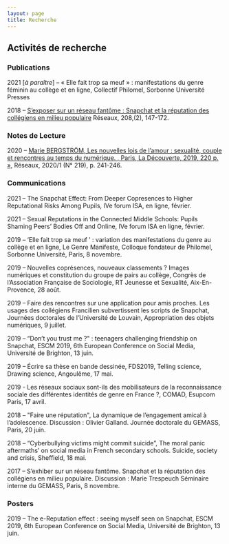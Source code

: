 ```yaml
---
layout: page
title: Recherche
---
```


## Activités de recherche 

### Publications 

2021 [_à paraître_] – « Elle fait trop sa meuf » : manifestations du genre féminin au collège et en ligne, Collectif Philomel, Sorbonne Université Presses 

2018 – [S’exposer sur un réseau fantôme : Snapchat et la réputation des collégiens en milieu populaire](https://www.cairn.info/journal-reseaux-2018-2-page-147.htm) Réseaux, 208,(2), 147-172.

### Notes de Lecture 

2020 – [Marie BERGSTRÖM, Les nouvelles lois de l’amour : sexualité, couple et rencontres au temps du numérique. , Paris, La Découverte, 2019, 220 p. »](https://www.cairn.info/revue-reseaux-2020-1-page-241.html), Réseaux, 2020/1 (N° 219), p. 241-246.

### Communications 

2021 – The Snapchat Effect: From Deeper Copresences to Higher Reputational Risks Among Pupils, IVe forum ISA, en ligne, février.

2021 – Sexual Reputations in the Connected Middle Schools: Pupils Shaming Peers’ Bodies Off and Online, IVe forum ISA en ligne, février.

2019 – ‘Elle fait trop sa meuf ’ : variation des manifestations du genre au collège et en ligne, Le Genre Manifeste, Colloque fondateur de Philomel, Sorbonne Université, Paris, 8 novembre. 
 
2019 – Nouvelles coprésences, nouveaux classements ? Images numériques et constitution du groupe de pairs au collège, Congrès de l’Association Française de Sociologie, RT Jeunesse et Sexualité, Aix-En-Provence, 28 août.

2019 – Faire des rencontres sur une application pour amis proches. Les usages des collégiens Francilien subvertissent les scripts de Snapchat, Journées doctorales de l’Université de Louvain, Appropriation des objets numériques, 9 juillet.

2019 – “Don’t you trust me ?" : teenagers challenging friendship on Snapchat, ESCM 2019, 6th European Conference on Social Media, Université de Brighton, 13 juin.

2019 – Écrire sa thèse en bande dessinée, FDS2019, Telling science, Drawing science, Angoulême, 17 mai. 

2019 - Les réseaux sociaux sont-ils des mobilisateurs de la reconnaissance sociale des différentes identités de genre en France ?, COMAD, Esupcom Paris, 17 avril. 

2018 – "Faire une réputation", La dynamique de l’engagement amical à l’adolescence. Discussion : Olivier Galland. Journée doctorale du GEMASS, Paris, 20 juin.

2018 – “Cyberbullying victims might commit suicide”, The moral panic aftermaths’ on social media in French secondary schools. Suicide, society and crisis, Sheffield, 18 mai.

2017 – S’exhiber sur un réseau fantôme. Snapchat et la réputation des collégiens en milieu populaire. Discussion : Marie Trespeuch Séminaire interne du GEMASS, Paris, 8 novembre.

### Posters 

2019 – The e-Reputation effect : seeing myself seen on Snapchat, ESCM 2019, 6th European Conference on Social Media, Université de Brighton, 13 juin.
